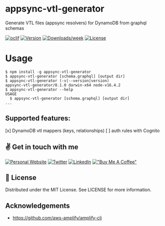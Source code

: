 appsync-vtl-generator
=====================

Generate VTL files (appsync resolvers) for DynamoDB from graphql schemas

[![oclif](https://img.shields.io/badge/cli-oclif-brightgreen.svg)](https://oclif.io)
[![Version](https://img.shields.io/npm/v/appsync-vtl-generator.svg)](https://npmjs.org/package/appsync-vtl-generator)
[![Downloads/week](https://img.shields.io/npm/dw/appsync-vtl-generator.svg)](https://npmjs.org/package/appsync-vtl-generator)
[![License](https://img.shields.io/npm/l/appsync-vtl-generator.svg)](https://github.com/josuablejeru/appsync-vtl-generator/blob/master/package.json)

# Usage
```sh-session
$ npm install -g appsync-vtl-generator
$ appsync-vtl-generator [schema.graphql] [output dir]
$ appsync-vtl-generator (-v|--version|version)
appsync-vtl-generator/0.1.0 darwin-x64 node-v16.4.2
$ appsync-vtl-generator --help 
USAGE
  $ appsync-vtl-generator [schema.graphql] [output dir]
...
```

## Supported features:
[x] DynamoDB vtl mappers (keys, relationships)
[ ] auth rules with Cognito

## ✌️ Get in touch with me
<a href="https://into-the-code.com" target="_blank"><img alt="Personal Website" src="https://img.shields.io/badge/Personal%20Website-%2312100E.svg?&style=for-the-badge&logoColor=white" /></a>
<a href="https://twitter.com/josuablejeru" target="_blank"><img alt="Twitter" src="https://img.shields.io/badge/twitter-%231DA1F2.svg?&style=for-the-badge&logo=twitter&logoColor=white" /></a>
<a href="https://www.linkedin.com/in/josua-blejeru-a2871a164" target="_blank"><img alt="LinkedIn" src="https://img.shields.io/badge/linkedin-%230077B5.svg?&style=for-the-badge&logo=linkedin&logoColor=white" /></a>
[!["Buy Me A Coffee"](https://www.buymeacoffee.com/assets/img/custom_images/orange_img.png)](https://www.buymeacoffee.com/josuablejeru)

## 📝 License

Distributed under the MIT License. See LICENSE for more information.

## Acknowledgements
- https://github.com/aws-amplify/amplify-cli

